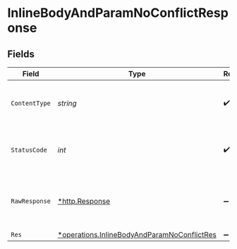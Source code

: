 # InlineBodyAndParamNoConflictResponse


## Fields

| Field                                                                                                     | Type                                                                                                      | Required                                                                                                  | Description                                                                                               |
| --------------------------------------------------------------------------------------------------------- | --------------------------------------------------------------------------------------------------------- | --------------------------------------------------------------------------------------------------------- | --------------------------------------------------------------------------------------------------------- |
| `ContentType`                                                                                             | *string*                                                                                                  | :heavy_check_mark:                                                                                        | HTTP response content type for this operation                                                             |
| `StatusCode`                                                                                              | *int*                                                                                                     | :heavy_check_mark:                                                                                        | HTTP response status code for this operation                                                              |
| `RawResponse`                                                                                             | [*http.Response](https://pkg.go.dev/net/http#Response)                                                    | :heavy_minus_sign:                                                                                        | Raw HTTP response; suitable for custom response parsing                                                   |
| `Res`                                                                                                     | [*operations.InlineBodyAndParamNoConflictRes](../../models/operations/inlinebodyandparamnoconflictres.md) | :heavy_minus_sign:                                                                                        | OK                                                                                                        |